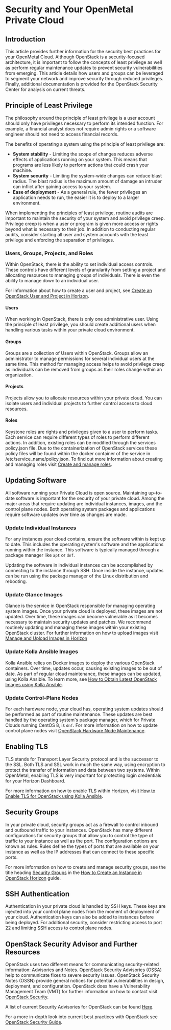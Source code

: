 # Security and Your OpenMetal Private Cloud

## Introduction

This article provides further information for the security best
practices for your OpenMetal Cloud. Although OpenStack is a
security-focused architecture, it is important to follow the concepts of
least privilege as well as perform regular maintenance updates to
prevent security vulnerabilities from emerging. This article details how
users and groups can be leveraged to segment your network and improve
security through reduced privileges. Finally, additional documentation
is provided for the OpenStack Security Center for analysis on current
threats.

## Principle of Least Privilege

The philosophy around the principle of least privilege is a user account
should only have privileges necessary to perform its intended function.
For example, a financial analyst does not require admin rights or a
software engineer should not need to access financial records.

The benefits of operating a system using the principle of least
privilege are:

- **System stability** - Limiting the scope of changes reduces adverse
    effects of applications running on your system. This means that
    programs are less likely to perform actions that could crash your
    machine.
- **System security** - Limiting the system-wide changes can reduce
    blast radius. The blast radius is the maximum amount of damage an
    intruder can inflict after gaining access to your system.
- **Ease of deployment** - As a general rule, the fewer privileges an
    application needs to run, the easier it is to deploy to a larger
    environment.

When implementing the principles of least privilege, routine audits are
important to maintain the security of your system and avoid privilege
creep. Privilege creep is when a user or program is given more access or
rights beyond what is necessary to their job. In addition to conducting
regular audits, consider starting all user and system accounts with the
least privilege and enforcing the separation of privileges.

### Users, Groups, Projects, and Roles

Within OpenStack, there is the ability to set individual access
controls. These controls have different levels of granularity from
setting a project and allocating resources to managing groups of
individuals. There is even the ability to manage down to an individual
user.

For information about how to create a user and project, see
[Create an OpenStack User and Project in Horizon](../../day-1/horizon/create-user-project.md).

#### Users

When working in OpenStack, there is only one administrative user. Using
the principle of least privilege, you should create additional users
when handling various tasks within your private cloud environment.

#### Groups

Groups are a collection of Users within OpenStack. Groups allow an
administrator to manage permissions for several individual users at the
same time. This method for managing access helps to avoid privilege
creep as individuals can be removed from groups as their roles change
within an organization.

#### Projects

Projects allow you to allocate resources within your private cloud. You
can isolate users and individual projects to further control access to
cloud resources.

#### Roles

Keystone roles are rights and privileges given to a user to perform
tasks. Each service can require different types of roles to perform
different actions. In addition, existing roles can be modified through
the services policy.json file. Due to the containerization of OpenStack
services these policy files will be found within the docker container of
the service in /etc/service\_name/policy.json. To find out more
information about creating and managing roles visit [Create and manage
roles](https://docs.openstack.org/horizon/latest/admin/admin-manage-roles.html).

## Updating Software

All software running your Private Cloud is open source. Maintaining
up-to-date software is important for the security of your private cloud.
Among the major areas that require updating are individual instances,
images, and the control plane nodes. Both operating system packages and
applications require software updates over time as changes are made.

### Update Individual Instances

For any instances your cloud contains, ensure the software within is
kept up to date. This includes the operating system's software and the
applications running within the instance. This software is typically
managed through a package manager like `apt` or `dnf`.

Updating the software in individual instances can be accomplished by
connecting to the instance through SSH. Once inside the instance,
updates can be run using the package manager of the Linux distribution
and rebooting.

### Update Glance Images

Glance is the service in OpenStack responsible for managing operating
system images. Once your private cloud is deployed, these images are not
updated. Over time, these images can become vulnerable as it becomes
necessary to maintain security updates and patches. We recommend
routinely updating and managing these images within your existing
OpenStack cluster. For further information on how to upload images visit
[Manage and Upload Images in Horizon](../../day-1/horizon/images.md)

### Update Kolla Ansible Images

Kolla Ansible relies on Docker images to deploy the various OpenStack
containers. Over time, updates occur, causing existing images to be out
of date. As part of regular cloud maintenance, these images can be
updated, using Kolla Ansible. To learn more, see
[How to Obtain Latest OpenStack Images using Kolla Ansible](../../day-2/maintenance.md#how-to-obtain-latest-openstack-images-using-kolla-ansible).

### Update Control-Plane Nodes

For each hardware node, your cloud has, operating system updates should
be performed as part of routine maintenance. These updates are best
handled by the operating system's package manager, which for Private
Clouds running CentOS 8, is `dnf`. For more information on how to update
control plane nodes visit [OpenStack Hardware Node
Maintenance](../../day-2/maintenance).

## Enabling TLS

TLS stands for Transport Layer Security protocol and is the successor to
the SSL. Both TLS and SSL work in much the same way, using encryption to
protect the transfer of information and data between two systems. Within
OpenMetal, enabling TLS is very important for protecting login
credentials for your Horizon Dashboard.

For more information on how to enable TLS within Horizon, visit [How to
Enable TLS for OpenStack using Kolla
Ansible](../kolla-ansible/enable-tls).

## Security Groups

In your private cloud, security groups act as a firewall to control
inbound and outbound traffic to your instances. OpenStack has many
different configurations for security groups that allow you to control
the type of traffic to your instance as well as the port. The
configuration options are known as rules. Rules define the types of
ports that are available on your instance as well as the IP addresses
that can connect to these specific ports.

For more information on how to create and manage security groups, see
the title heading [Security Groups](../../day-1/horizon/create-first-instance.md#security-groups)
in the [How to Create an Instance in OpenStack Horizon](../../day-1/horizon/create-first-instance)
guide.

## SSH Authentication

Authentication in your private cloud is handled by SSH keys. These keys
are injected into your control plane nodes from the moment of deployment
of your cloud. Authentication keys can also be added to instances before
being deployed. For additional security, consider restricting access to
port 22 and limiting SSH access to control plane nodes.

## OpenStack Security Advisor and Further Resources

OpenStack uses two different means for communicating security-related
information: Advisories and Notes. OpenStack Security Advisories (OSSA)
help to communicate fixes to severe security issues. OpenStack Security
Notes (OSSN) provide general notices for potential vulnerabilities in
design, deployment, and configuration. OpenStack does have a
Vulnerability Management Team (VMT) for further information on how to
contact visit [OpenStack Security](https://security.openstack.org/).

A list of current Security Advisories for OpenStack can be found
[Here](https://security.openstack.org/ossalist.html).

For a more in-depth look into current best practices with OpenStack see
[OpenStack Security Guide](https://docs.openstack.org/security-guide/).
